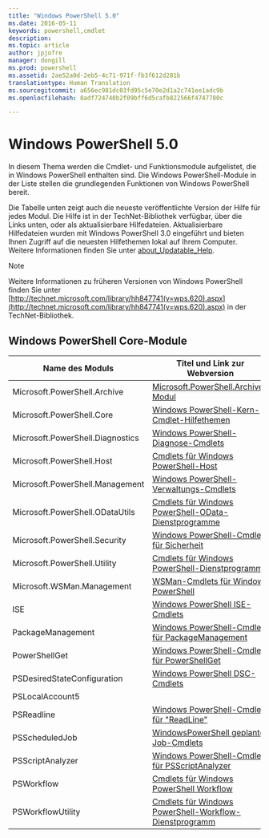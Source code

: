 ```yaml
---
title: "Windows PowerShell 5.0"
ms.date: 2016-05-11
keywords: powershell,cmdlet
description: 
ms.topic: article
author: jpjofre
manager: dongill
ms.prod: powershell
ms.assetid: 2ae52a0d-2eb5-4c71-971f-fb3f612d281b
translationtype: Human Translation
ms.sourcegitcommit: a656ec981dc03fd95c5e70e2d1a2c741ee1adc9b
ms.openlocfilehash: 8adf724740b2f09bff6d5cafb822566f4747780c

---
```


# Windows PowerShell 5.0
In diesem Thema werden die Cmdlet- und Funktionsmodule aufgelistet, die in Windows PowerShell enthalten sind. Die Windows PowerShell-Module in der Liste stellen die grundlegenden Funktionen von Windows PowerShell bereit.

Die Tabelle unten zeigt auch die neueste veröffentlichte Version der Hilfe für jedes Modul. Die Hilfe ist in der TechNet-Bibliothek verfügbar, über die Links unten, oder als aktualisierbare Hilfedateien. Aktualisierbare Hilfedateien wurden mit Windows PowerShell 3.0 eingeführt und bieten Ihnen Zugriff auf die neuesten Hilfethemen lokal auf Ihrem Computer. Weitere Informationen finden Sie unter [about_Updatable_Help](http://technet.microsoft.com/library/hh847735.aspx).

> [!NOTE]
> Weitere Informationen zu früheren Versionen von Windows PowerShell finden Sie unter [http://technet.microsoft.com/library/hh847741(v=wps.620).aspx](http://technet.microsoft.com/library/hh847741(v=wps.620).aspx) in der TechNet-Bibliothek.

## Windows PowerShell Core-Module

|Name des Moduls|Titel und Link zur Webversion|Neueste Version|
|---------------|---------------------------------|------------------|
|Microsoft.PowerShell.Archive|[Microsoft.PowerShell.Archive-Modul](Microsoft.PowerShell.Archive-Module.md)|5.0.1.0|
|Microsoft.PowerShell.Core|[Windows PowerShell-Kern-Cmdlet-Hilfethemen](https://technet.microsoft.com/en-us/library/416b758e-e714-407f-bb6e-4d4e9112be95)|5.0.1.0|
|Microsoft.PowerShell.Diagnostics|[Windows PowerShell-Diagnose-Cmdlets](http://technet.microsoft.com/library/792C093D-2DAA-4A9D-96CF-A30A9A9595B4)|5.0.1.0|
|Microsoft.PowerShell.Host|[Cmdlets für Windows PowerShell-Host](http://technet.microsoft.com/library/E1957183-3E3C-481F-B604-F58550D42C4C)|5.0.1.0|
|Microsoft.PowerShell.Management|[Windows PowerShell-Verwaltungs-Cmdlets](http://technet.microsoft.com/library/A7DCE904-3284-4CBD-8AF4-9B660E0F8CF4)|5.0.1.0|
|Microsoft.PowerShell.ODataUtils|[Cmdlets für Windows PowerShell-OData-Dienstprogramme](http://technet.microsoft.com/library/dn818911(v=wps.640).aspx)|5.0.1.0|
|Microsoft.PowerShell.Security|[Windows PowerShell-Cmdlets für Sicherheit](http://technet.microsoft.com/library/3D94A738-3A83-4BD3-8937-E518890D576F)|5.0.1.0|
|Microsoft.PowerShell.Utility|[Cmdlets für Windows PowerShell-Dienstprogramm](http://technet.microsoft.com/library/E5764DA6-8961-4320-B733-F460F3E6F730)|5.0.1.0|
|Microsoft.WSMan.Management|[WSMan-Cmdlets für Windows PowerShell](http://technet.microsoft.com/library/F0905869-019D-42B5-94FE-6457A182BA57)|5.0.1.0|
|ISE|[Windows PowerShell ISE-Cmdlets](http://technet.microsoft.com/library/7F6F1CD2-2409-47C0-8BED-72FFC88DE104)|5.0.1.0|
|PackageManagement|[Windows PowerShell-Cmdlets für PackageManagement](http://technet.microsoft.com/library/dn890951.aspx)|5.0.1.0|
|PowerShellGet|[Windows PowerShell-Cmdlets für PowerShellGet](http://technet.microsoft.com/library/dn835097.aspx)|5.0.1.0|
|PSDesiredStateConfiguration|[Windows PowerShell DSC-Cmdlets](https://technet.microsoft.com/en-US/library/dn521624.aspx)|5.0.1.0|
|PSLocalAccount5||5.0.1.0|
|PSReadline|[Windows PowerShell-Cmdlets für "ReadLine"](https://technet.microsoft.com/en-US/library/mt560330)|5.0.1.0|
|PSScheduledJob|[WindowsPowerShell geplante Job-Cmdlets](http://technet.microsoft.com/library/DE2215F0-B525-4F65-A059-480B786C6B11)|5.0.1.0|
|PSScriptAnalyzer|[Windows PowerShell-Cmdlets für PSScriptAnalyzer](http://technet.microsoft.com/library/dn927161.aspx)|5.0.1.0|
|PSWorkflow|[Cmdlets für Windows PowerShell Workflow](http://technet.microsoft.com/library/A6B6D03A-6FDF-478A-B08A-0C145AB690BD)|5.0.1.0|
|PSWorkflowUtility|[Cmdlets für Windows PowerShell-Workflow-Dienstprogramm](http://technet.microsoft.com/library/D33B1B65-7140-431C-9A70-F768D025074A)|5.0.1.0|




<!--HONumber=Oct16_HO1-->


